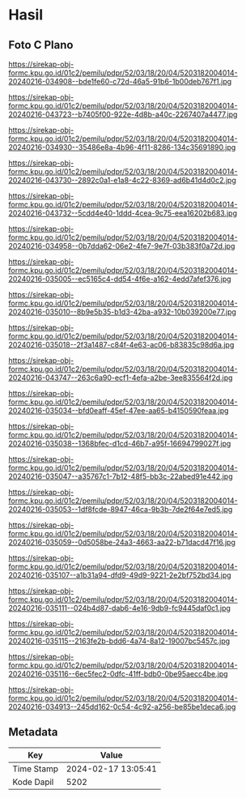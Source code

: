 # Hasil

## Foto C Plano

https://sirekap-obj-formc.kpu.go.id/01c2/pemilu/pdpr/52/03/18/20/04/5203182004014-20240216-034908--bde1fe60-c72d-46a5-91b6-1b00deb767f1.jpg

https://sirekap-obj-formc.kpu.go.id/01c2/pemilu/pdpr/52/03/18/20/04/5203182004014-20240216-043723--b7405f00-922e-4d8b-a40c-2267407a4477.jpg

https://sirekap-obj-formc.kpu.go.id/01c2/pemilu/pdpr/52/03/18/20/04/5203182004014-20240216-034930--35486e8a-4b96-4f11-8286-134c35691890.jpg

https://sirekap-obj-formc.kpu.go.id/01c2/pemilu/pdpr/52/03/18/20/04/5203182004014-20240216-043730--2892c0a1-e1a8-4c22-8369-ad6b41d4d0c2.jpg

https://sirekap-obj-formc.kpu.go.id/01c2/pemilu/pdpr/52/03/18/20/04/5203182004014-20240216-043732--5cdd4e40-1ddd-4cea-9c75-eea16202b683.jpg

https://sirekap-obj-formc.kpu.go.id/01c2/pemilu/pdpr/52/03/18/20/04/5203182004014-20240216-034958--0b7dda62-06e2-4fe7-9e7f-03b383f0a72d.jpg

https://sirekap-obj-formc.kpu.go.id/01c2/pemilu/pdpr/52/03/18/20/04/5203182004014-20240216-035005--ec5165c4-dd54-4f6e-a162-4edd7afef376.jpg

https://sirekap-obj-formc.kpu.go.id/01c2/pemilu/pdpr/52/03/18/20/04/5203182004014-20240216-035010--8b9e5b35-b1d3-42ba-a932-10b039200e77.jpg

https://sirekap-obj-formc.kpu.go.id/01c2/pemilu/pdpr/52/03/18/20/04/5203182004014-20240216-035018--2f3a1487-c84f-4e63-ac06-b83835c98d6a.jpg

https://sirekap-obj-formc.kpu.go.id/01c2/pemilu/pdpr/52/03/18/20/04/5203182004014-20240216-043747--263c6a90-ecf1-4efa-a2be-3ee835564f2d.jpg

https://sirekap-obj-formc.kpu.go.id/01c2/pemilu/pdpr/52/03/18/20/04/5203182004014-20240216-035034--bfd0eaff-45ef-47ee-aa65-b4150590feaa.jpg

https://sirekap-obj-formc.kpu.go.id/01c2/pemilu/pdpr/52/03/18/20/04/5203182004014-20240216-035038--1368bfec-d1cd-46b7-a95f-16694799027f.jpg

https://sirekap-obj-formc.kpu.go.id/01c2/pemilu/pdpr/52/03/18/20/04/5203182004014-20240216-035047--a35767c1-7b12-48f5-bb3c-22abed91e442.jpg

https://sirekap-obj-formc.kpu.go.id/01c2/pemilu/pdpr/52/03/18/20/04/5203182004014-20240216-035053--1df8fcde-8947-46ca-9b3b-7de2f64e7ed5.jpg

https://sirekap-obj-formc.kpu.go.id/01c2/pemilu/pdpr/52/03/18/20/04/5203182004014-20240216-035059--0d5058be-24a3-4663-aa22-b71dacd47f16.jpg

https://sirekap-obj-formc.kpu.go.id/01c2/pemilu/pdpr/52/03/18/20/04/5203182004014-20240216-035107--a1b31a94-dfd9-49d9-9221-2e2bf752bd34.jpg

https://sirekap-obj-formc.kpu.go.id/01c2/pemilu/pdpr/52/03/18/20/04/5203182004014-20240216-035111--024b4d87-dab6-4e16-9db9-fc9445daf0c1.jpg

https://sirekap-obj-formc.kpu.go.id/01c2/pemilu/pdpr/52/03/18/20/04/5203182004014-20240216-035115--2163fe2b-bdd6-4a74-8a12-19007bc5457c.jpg

https://sirekap-obj-formc.kpu.go.id/01c2/pemilu/pdpr/52/03/18/20/04/5203182004014-20240216-035116--6ec5fec2-0dfc-41ff-bdb0-0be95aecc4be.jpg

https://sirekap-obj-formc.kpu.go.id/01c2/pemilu/pdpr/52/03/18/20/04/5203182004014-20240216-034913--245dd162-0c54-4c92-a256-be85be1deca6.jpg


## Metadata

| Key        | Value               |
| ---------- | ------------------- |
| Time Stamp | 2024-02-17 13:05:41 |
| Kode Dapil | 5202                |



